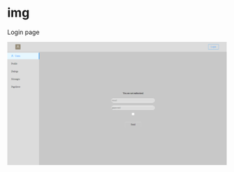 # img

Login page

![alt tag](https://github.com/W-Shakespeare/img/blob/main/image_2021-03-01_09-58-53.png "Описание будет тут")
